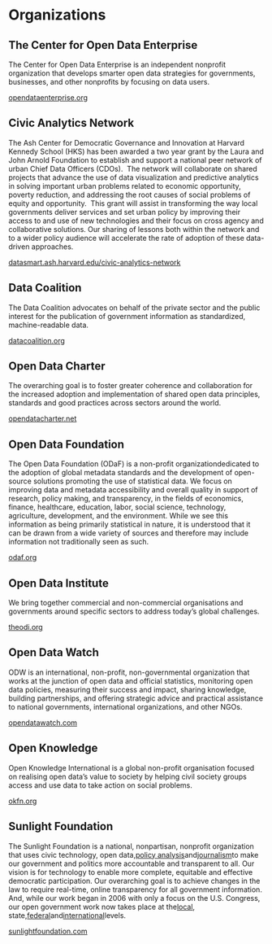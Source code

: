 # Organizations

## The Center for Open Data Enterprise

The Center for Open Data Enterprise is an independent nonprofit organization that develops smarter open data strategies for governments, businesses, and other nonprofits by focusing on data users.

[opendataenterprise.org](http://opendataenterprise.org/)

## Civic Analytics Network

The Ash Center for Democratic Governance and Innovation at Harvard Kennedy School \(HKS\) has been awarded a two year grant by the Laura and John Arnold Foundation to establish and support a national peer network of urban Chief Data Officers \(CDOs\).  The network will collaborate on shared projects that advance the use of data visualization and predictive analytics in solving important urban problems related to economic opportunity, poverty reduction, and addressing the root causes of social problems of equity and opportunity.  This grant will assist in transforming the way local governments deliver services and set urban policy by improving their access to and use of new technologies and their focus on cross agency and collaborative solutions. Our sharing of lessons both within the network and to a wider policy audience will accelerate the rate of adoption of these data-driven approaches. 

[datasmart.ash.harvard.edu/civic-analytics-network](http://datasmart.ash.harvard.edu/civic-analytics-network)

## Data Coalition

The Data Coalition advocates on behalf of the private sector and the public interest for the publication of government information as standardized, machine-readable data.

[datacoalition.org](https://www.datacoalition.org/)

## Open Data Charter

The overarching goal is to foster greater coherence and collaboration for the increased adoption and implementation of shared open data principles, standards and good practices across sectors around the world.

[opendatacharter.net](https://opendatacharter.net/)

## Open Data Foundation

The Open Data Foundation \(ODaF\) is a non-profit organizationdedicated to the adoption of global metadata standards and the development of open-source solutions promoting the use of statistical data. We focus on improving data and metadata accessibility and overall quality in support of research, policy making, and transparency, in the fields of economics, finance, healthcare, education, labor, social science, technology, agriculture, development, and the environment. While we see this information as being primarily statistical in nature, it is understood that it can be drawn from a wide variety of sources and therefore may include information not traditionally seen as such.

[odaf.org](http://www.odaf.org/)

## Open Data Institute

We bring together commercial and non-commercial organisations and governments around specific sectors to address today’s global challenges.

[theodi.org](https://theodi.org/)

## Open Data Watch

ODW is an international, non-profit, non-governmental organization that works at the junction of open data and official statistics, monitoring open data policies, measuring their success and impact, sharing knowledge, building partnerships, and offering strategic advice and practical assistance to national governments, international organizations, and other NGOs.

[opendatawatch.com](http://opendatawatch.com/)

## Open Knowledge

Open Knowledge International is a global non-profit organisation focused on realising open data’s value to society by helping civil society groups access and use data to take action on social problems.

[okfn.org](https://okfn.org/)

## Sunlight Foundation

The Sunlight Foundation is a national, nonpartisan, nonprofit organization that uses civic technology, open data,[policy analysis](http://sunlightfoundation.com/policy/)and[journalism](http://sunlightfoundation.com/?s=investigations)to make our government and politics more accountable and transparent to all. Our vision is for technology to enable more complete, equitable and effective democratic participation. Our overarching goal is to achieve changes in the law to require real-time, online transparency for all government information. And, while our work began in 2006 with only a focus on the U.S. Congress, our open government work now takes place at the[local](http://sunlightfoundation.com/policy/local/), state,[federal](http://sunlightfoundation.com/policy/federal/)and[international](http://sunlightfoundation.com/policy/international/)levels.

[sunlightfoundation.com](https://sunlightfoundation.com)

